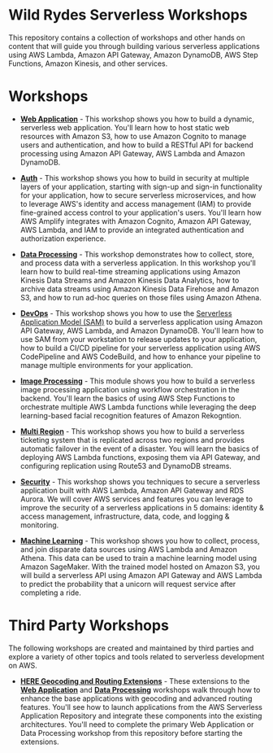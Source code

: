 # Wild Rydes Serverless Workshops

This repository contains a collection of workshops and other hands on content that will guide you through building various serverless applications using AWS Lambda, Amazon API Gateway, Amazon DynamoDB, AWS Step Functions, Amazon Kinesis, and other services.

# Workshops

- [**Web Application**](WebApplication) - This workshop shows you how to build a dynamic, serverless web application. You'll learn how to host static web resources with Amazon S3, how to use Amazon Cognito to manage users and authentication, and how to build a RESTful API for backend processing using Amazon API Gateway, AWS Lambda and Amazon DynamoDB.

- [**Auth**](Auth) - This workshop shows you how to build in security at multiple layers of your application, starting with sign-up and sign-in functionality for your application, how to secure serverless microservices, and how to leverage AWS's identity and access management (IAM) to provide fine-grained access control to your application's users. You'll learn how AWS Amplify integrates with Amazon Cognito, Amazon API Gateway, AWS Lambda, and IAM to provide an integrated authentication and authorization experience.

- [**Data Processing**](https://dataprocessing.wildrydes.com) - This workshop demonstrates how to collect, store, and process data with a serverless application. In this workshop you'll learn how to build real-time streaming applications using Amazon Kinesis Data Streams and Amazon Kinesis Data Analytics, how to archive data streams using Amazon Kinesis Data Firehose and Amazon S3, and how to run ad-hoc queries on those files using Amazon Athena.

- [**DevOps**](DevOps) - This workshop shows you how to use the [Serverless Application Model (SAM)](https://github.com/awslabs/serverless-application-model) to build a serverless application using Amazon API Gateway, AWS Lambda, and Amazon DynamoDB. You'll learn how to use SAM from your workstation to release updates to your application, how to build a CI/CD pipeline for your serverless application using AWS CodePipeline and AWS CodeBuild, and how to enhance your pipeline to manage multiple environments for your application.

- [**Image Processing**](ImageProcessing) - This module shows you how to build a serverless image processing application using workflow orchestration in the backend. You'll learn the basics of using AWS Step Functions to orchestrate multiple AWS Lambda functions while leveraging the deep learning-based facial recognition features of Amazon Rekogntion.

- [**Multi Region**](MultiRegion) - This workshop shows you how to build a serverless ticketing system that is replicated across two regions and provides automatic failover in the event of a disaster. You will learn the basics of deploying AWS Lambda functions, exposing them via API Gateway, and configuring replication using Route53 and DynamoDB streams.

- [**Security**](https://github.com/aws-samples/aws-serverless-security-workshop) - This workshop shows you techniques to secure a serverless application built with AWS Lambda, Amazon API Gateway and RDS Aurora. We will cover AWS services and features you can leverage to improve the security of a serverless applications in 5 domains: identity & access management, infrastructure, data, code, and logging & monitoring.

- [**Machine Learning**](MachineLearning) - This workshop shows you how to collect, process, and join disparate data sources using AWS Lambda and Amazon Athena. This data can be used to train a machine learning model using Amazon SageMaker. With the trained model hosted on Amazon S3, you will build a serverless API using Amazon API Gateway and AWS Lambda to predict the probability that a unicorn will request service after completing a ride.


# Third Party Workshops

The following workshops are created and maintained by third parties and explore a variety of other topics and tools related to serverless development on AWS.

- [**HERE Geocoding and Routing Extensions**](https://github.com/heremaps/devrel-workshops/tree/master/aws-serverless) - These extensions to the [**Web Application**](WebApplication) and [**Data Processing**](https://dataprocessing.wildrydes.com) workshops walk through how to enhance the base applications with geocoding and advanced routing features. You'll see how to launch applications from the AWS Serverless Application Repository and integrate these components into the existing architectures. You'll need to complete the primary Web Application or Data Processing workshop from this repository before starting the extensions.
